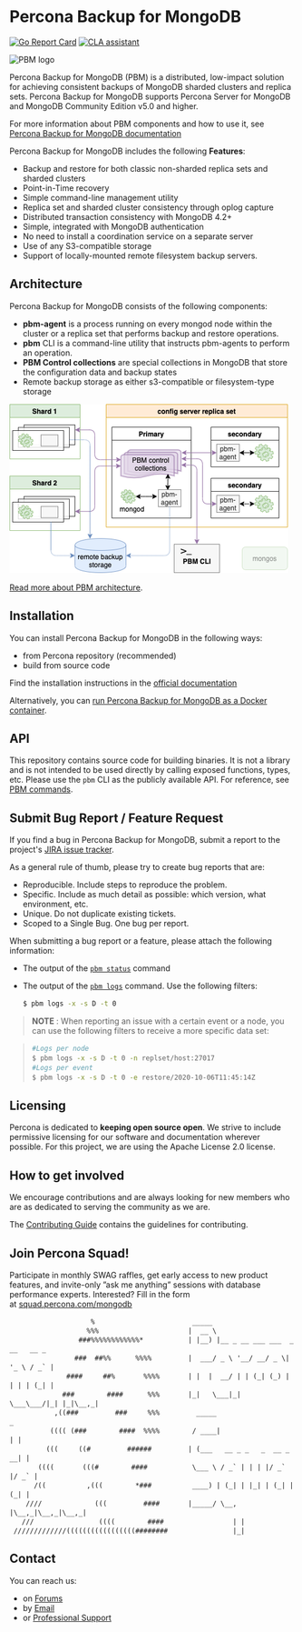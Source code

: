 # Percona Backup for MongoDB
[![Go Report Card](https://goreportcard.com/badge/github.com/percona/percona-backup-mongodb)](https://goreportcard.com/report/github.com/percona/percona-backup-mongodb) [![CLA assistant](https://cla-assistant.percona.com/readme/badge/percona/percona-backup-mongodb)](https://cla-assistant.percona.com/percona/percona-backup-mongodb)

![PBM logo](percona-software-for-mongodb.jpeg)

Percona Backup for MongoDB (PBM) is a distributed, low-impact solution for achieving
consistent backups of MongoDB sharded clusters and replica sets. Percona Backup for MongoDB supports Percona Server for MongoDB and MongoDB Community Edition v5.0 and higher.

For more information about PBM components and how to use it, see
[Percona Backup for MongoDB documentation](https://docs.percona.com/percona-backup-mongodb/)

Percona Backup for MongoDB includes the following **Features**:

- Backup and restore for both classic non-sharded replica sets and sharded clusters
- Point-in-Time recovery
- Simple command-line management utility
- Replica set and sharded cluster consistency through oplog capture
- Distributed transaction consistency with MongoDB 4.2+
- Simple, integrated with MongoDB authentication
- No need to install a coordination service on a separate server
- Use of any S3-compatible storage
- Support of locally-mounted remote filesystem backup servers.

## Architecture

Percona Backup for MongoDB consists of the following components:

- **pbm-agent** is a process running on every mongod node within the cluster or a replica set that performs backup and restore operations.
- **pbm** CLI is a command-line utility that instructs pbm-agents to perform an operation.
- **PBM Control collections** are special collections in MongoDB that store the configuration data and backup states
- Remote backup storage as either s3-compatible or filesystem-type storage

![Architecture](pbm-architecture.png)

[Read more about PBM architecture](https://docs.percona.com/percona-backup-mongodb/details/architecture.html).

## Installation

You can install Percona Backup for MongoDB in the following ways:
- from Percona repository (recommended)
- build from source code

Find the installation instructions in the [official documentation](https://docs.percona.com/percona-backup-mongodb/installation.html)

Alternatively, you can [run Percona Backup for MongoDB as a Docker container](https://hub.docker.com/r/percona/percona-backup-mongodb).

## API
This repository contains source code for building binaries. It is not a library and is not intended to be used directly by calling exposed functions, types, etc.
Please use the `pbm` CLI as the publicly available API. For reference, see [PBM commands](https://docs.percona.com/percona-backup-mongodb/reference/pbm-commands.html).

## Submit Bug Report / Feature Request

If you find a bug in Percona Backup for MongoDB, submit a report to the project's [JIRA issue tracker](https://jira.percona.com/projects/PBM).

As a general rule of thumb, please try to create bug reports that are:

- Reproducible. Include steps to reproduce the problem.
- Specific. Include as much detail as possible: which version, what environment, etc.
- Unique. Do not duplicate existing tickets.
- Scoped to a Single Bug. One bug per report.

When submitting a bug report or a feature, please attach the following information:

- The output of the [`pbm status`](https://docs.percona.com/percona-backup-mongodb/reference/pbm-commands.html#pbm-status) command
- The output of the [`pbm logs`](https://docs.percona.com/percona-backup-mongodb/reference/pbm-commands.html#pbm-logs) command. Use the following filters:

   ```sh
   $ pbm logs -x -s D -t 0
   ```

>**NOTE** : When reporting an issue with a certain event or a node, you can use the following filters to receive a more specific data set:

>```bash
>#Logs per node
>$ pbm logs -x -s D -t 0 -n replset/host:27017
>#Logs per event
>$ pbm logs -x -s D -t 0 -e restore/2020-10-06T11:45:14Z
>```


## Licensing

Percona is dedicated to **keeping open source open**. We strive to include permissive licensing for our software and documentation wherever possible. For this project, we are using the Apache License 2.0 license.

## How to get involved

We encourage contributions and are always looking for new members who are as dedicated to serving the community as we are.

The [Contributing Guide](https://github.com/percona/percona-backup-mongodb/blob/main/CONTRIBUTING.md) contains the guidelines for contributing.

## Join Percona Squad!
Participate in monthly SWAG raffles, get early access to new product features, and invite-only ”ask me anything” sessions with database performance experts. Interested? Fill in the form at [squad.percona.com/mongodb](https://squad.percona.com/mongodb)
```
                    %                        _____
                   %%%                      |  __ \
                 ###%%%%%%%%%%%%*           | |__) |__ _ __ ___ ___  _ __   __ _
                ###  ##%%      %%%%         |  ___/ _ \ '__/ __/ _ \| '_ \ / _` |
              ####     ##%       %%%%       | |  |  __/ | | (_| (_) | | | | (_| |
             ###        ####      %%%       |_|   \___|_|  \___\___/|_| |_|\__,_|
           ,((###         ###     %%%         _____                       _
          (((( (###        ####  %%%%        / ____|                     | |
         (((     ((#         ######         | (___   __ _ _   _  __ _  __| |
       ((((       (((#        ####           \___ \ / _` | | | |/ _` |/ _` |
      /((          ,(((        *###          ____) | (_| | |_| | (_| | (_| |
    ////             (((         ####       |_____/ \__, |\__,_|\__,_|\__,_|
   ///                ((((        ####                 | |
 /////////////(((((((((((((((((########                |_|  
```

## Contact

You can reach us:
* on [Forums](https://forums.percona.com)
* by [Email](mailto:mongodb-backup@percona.com)
* or [Professional Support](https://www.percona.com/about/contact)
